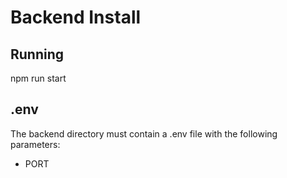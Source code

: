 # Backend Install

## Running

npm run start

## .env

The backend directory must contain a .env file with the following parameters:
* PORT